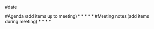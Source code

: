 #date


#Agenda (add items up to meeting)
*
*
*
*
*
#Meeting notes (add items during meeting)
*
*
*
*
